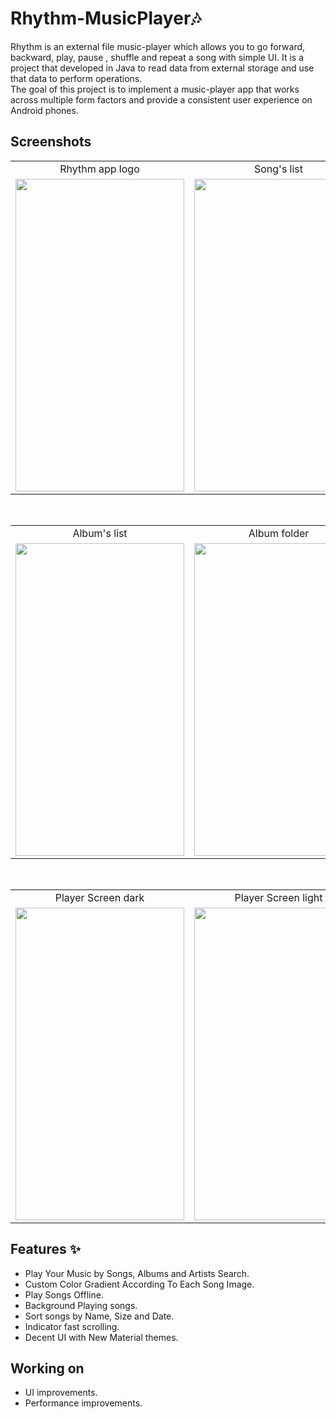 
# Rhythm-MusicPlayer🎶

Rhythm is an external file music-player which allows you to go forward, backward, play, pause , shuffle and repeat a song with simple UI. 
It is a project that developed in Java to read data from external storage and use that data to perform operations.<br>
The goal of this project is to implement a music-player app that works across multiple form factors and provide a consistent user experience on Android phones.

## Screenshots  

<div align="center">
<table>
  <tr>
     <td  align="center" >Rhythm app logo</td> 
     <td align="center" >Song's list</td>
  </tr>
  <tr>
    <td><img src="https://user-images.githubusercontent.com/86725419/179343724-f26478c8-73e7-49d1-b590-e9c68f41aa4d.png" width=270 height=500></td>
    <td><img src="https://user-images.githubusercontent.com/86725419/179343777-10eb4148-a08d-43eb-8a2c-aacf3520ec17.png" width=270 height=500></td>
  </tr>
 </table>
 </div>
 
 <br>
 
 
 <div align="center">
<table>
  <tr>
     <td  align="center" >Album's list</td> 
     <td align="center" >Album folder</td>
  </tr>
  <tr>
    <td><img src="https://user-images.githubusercontent.com/86725419/179346996-b4062801-af77-4527-b083-156c185f02e3.png" width=270 height=500></td>
    <td><img src="https://user-images.githubusercontent.com/86725419/179346676-eb509948-e059-4233-91b4-b1c019f0c124.png" width=270 height=500></td>
  </tr>
 </table>
 </div>
 
 <br>
 
 
 <div align="center">
<table>
  <tr>
    <td align="center">Player Screen dark</td>
     <td align="center">Player Screen light</td>
  </tr>
  <tr>
    <td><img src="https://user-images.githubusercontent.com/86725419/179346716-5759c013-50a0-492d-ae0a-1f96d42f9175.png" width=270 height=500></td>
    <td><img src="https://user-images.githubusercontent.com/86725419/179345562-aea0aaf3-54d0-4063-b150-adefd679cf5d.png" width=270 height=500></td>
  </tr>
 </table>
 </div>
 
 

## Features ✨
- Play Your Music by Songs, Albums and Artists Search.
- Custom Color Gradient According To Each Song Image.
- Play Songs Offline.
- Background Playing songs.
- Sort songs by Name, Size and Date.
- Indicator fast scrolling.
- Decent UI with New Material themes.

## Working on
- UI improvements.
- Performance improvements.
